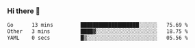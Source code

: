 ### Hi there 👋

<!--
**urzz/urzz** is a ✨ _special_ ✨ repository because its `README.md` (this file) appears on your GitHub profile.

Here are some ideas to get you started:

- 🔭 I’m currently working on ...
- 🌱 I’m currently learning ...
- 👯 I’m looking to collaborate on ...
- 🤔 I’m looking for help with ...
- 💬 Ask me about ...
- 📫 How to reach me: ...
- 😄 Pronouns: ...
- ⚡ Fun fact: ...
-->

<!--START_SECTION:waka-->

```txt
Go      13 mins         ███████████████████░░░░░░   75.69 %
Other   3 mins          ████▓░░░░░░░░░░░░░░░░░░░░   18.75 %
YAML    0 secs          █▒░░░░░░░░░░░░░░░░░░░░░░░   05.56 %
```

<!--END_SECTION:waka-->
